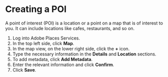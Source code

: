 # Creating a POI

A point of interest \(POI\) is a location or a point on a map that is of interest to you. It can include locations like cafes, restaurants, and so on. 

1. Log into Adobe Places Services.
2. In the top left side, click **Map**.
3. In the map view, on the lower right side, click the **+** icon. 
4. Type the necessary information in the **Details** and **Location** sections. 
5. To add metadata, click **Add Metadata**. 
6. Enter the relevant information and click **Confirm**.
7. Click **Save**.



